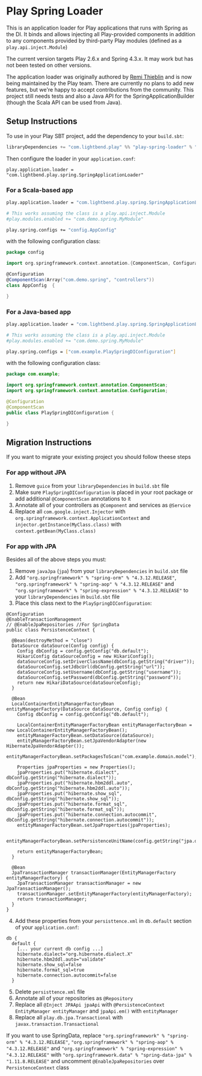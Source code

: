 # Play Spring Loader

This is an application loader for Play applications that runs with Spring as the DI. It binds and allows injecting all Play-provided components in addition to any components provided by third-party Play modules (defined as a `play.api.inject.Module`)

The current version targets Play 2.6.x and Spring 4.3.x. It may work but has not been tested on other versions.

The application loader was originally authored by [Remi Thieblin](https://github.com/remithieblin) and is now being maintained by the Play team. There are currently no plans to add new features, but we're happy to accept contributions from the community. This project still needs tests and also a Java API for the SpringApplicationBuilder (though the Scala API can be used from Java).

## Setup Instructions

To use in your Play SBT project, add the dependency to your `build.sbt`:

```scala
libraryDependencies += "com.lightbend.play" %% "play-spring-loader" % "0.0.1"
```

Then configure the loader in your `application.conf`:

```
play.application.loader = "com.lightbend.play.spring.SpringApplicationLoader"
````

### For a Scala-based app

```sh
play.application.loader = "com.lightbend.play.spring.SpringApplicationLoader"

# This works assuming the class is a play.api.inject.Module
#play.modules.enabled += "com.demo.spring.MyModule"

play.spring.configs += "config.AppConfig"
```

with the following configuration class:

```scala
package config

import org.springframework.context.annotation.{ComponentScan, Configuration}

@Configuration
@ComponentScan(Array("com.demo.spring", "controllers"))
class AppConfig  {

}
```

### For a Java-based app

```sh
play.application.loader = "com.lightbend.play.spring.SpringApplicationLoader"

# This works assuming the class is a play.api.inject.Module
#play.modules.enabled += "com.demo.spring.MyModule"

play.spring.configs = ["com.example.PlaySpringDIConfiguration"]
```

with the following configuration class:

```java
package com.example;

import org.springframework.context.annotation.ComponentScan;
import org.springframework.context.annotation.Configuration;

@Configuration
@ComponentScan
public class PlaySpringDIConfiguration {

}
```

## Migration Instructions

If you want to migrate your existing project you should follow theese steps

### For app without JPA

1. Remove ```guice``` from your ```libraryDependencies``` in ```build.sbt``` file
2. Make sure ```PlaySpringDIConfiguration``` is placed in your root package or add additional ```@ComponentScan``` annotations to it
3. Annotate all of your controllers as ```@Component``` and services as ```@Service```
4. Replace all ```com.google.inject.Injector``` with ```org.springframework.context.ApplicationContext``` and ```injector.getInstance(MyClass.class)``` with ```context.getBean(MyClass.class)```

### For app with JPA

Besides all of the above steps you must:

1. Remove ```javaJpa``` (```jpa```) from your ```libraryDependencies``` in ```build.sbt``` file
2. Add ```"org.springframework" % "spring-orm" % "4.3.12.RELEASE"```, ```"org.springframework" % "spring-aop" % "4.3.12.RELEASE"``` and
```"org.springframework" % "spring-expression" % "4.3.12.RELEASE"``` to your ```libraryDependencies``` in ```build.sbt``` file
3. Place this class next to the ```PlaySpringDIConfiguration```:
```
@Configuration
@EnableTransactionManagement
// @EnableJpaRepositories //For SpringData
public class PersistenceContext {

  @Bean(destroyMethod = "close")
  DataSource dataSource(Config config) {
    Config dbConfig = config.getConfig("db.default");
    HikariConfig dataSourceConfig = new HikariConfig();
    dataSourceConfig.setDriverClassName(dbConfig.getString("driver"));
    dataSourceConfig.setJdbcUrl(dbConfig.getString("url"));
    dataSourceConfig.setUsername(dbConfig.getString("username"));
    dataSourceConfig.setPassword(dbConfig.getString("password"));
    return new HikariDataSource(dataSourceConfig);
  }

  @Bean
  LocalContainerEntityManagerFactoryBean entityManagerFactory(DataSource dataSource, Config config) {
    Config dbConfig = config.getConfig("db.default");

    LocalContainerEntityManagerFactoryBean entityManagerFactoryBean = new LocalContainerEntityManagerFactoryBean();
    entityManagerFactoryBean.setDataSource(dataSource);
    entityManagerFactoryBean.setJpaVendorAdapter(new HibernateJpaVendorAdapter());
    entityManagerFactoryBean.setPackagesToScan("com.example.domain.model");

    Properties jpaProperties = new Properties();
    jpaProperties.put("hibernate.dialect", dbConfig.getString("hibernate.dialect"));
    jpaProperties.put("hibernate.hbm2ddl.auto", dbConfig.getString("hibernate.hbm2ddl.auto"));
    jpaProperties.put("hibernate.show_sql", dbConfig.getString("hibernate.show_sql"));
    jpaProperties.put("hibernate.format_sql", dbConfig.getString("hibernate.format_sql"));
    jpaProperties.put("hibernate.connection.autocommit", dbConfig.getString("hibernate.connection.autocommit"));
    entityManagerFactoryBean.setJpaProperties(jpaProperties);

    entityManagerFactoryBean.setPersistenceUnitName(config.getString("jpa.default"));

    return entityManagerFactoryBean;
  }

  @Bean
  JpaTransactionManager transactionManager(EntityManagerFactory entityManagerFactory) {
    JpaTransactionManager transactionManager = new JpaTransactionManager();
    transactionManager.setEntityManagerFactory(entityManagerFactory);
    return transactionManager;
  }
}
```
4. Add these properties from your ```persisttence.xml``` in ```db.default``` section of your ```application.conf```:
```
db {
  default {
    [... your current db config ...]
    hibernate.dialect="org.hibernate.dialect.X"
    hibernate.hbm2ddl.auto="validate"
    hibernate.show_sql=false
    hibernate.format_sql=true
    hibernate.connection.autocommit=false
  }
```
5. Delete ```persisttence.xml``` file
6. Annotate all of your repositories as ```@Repository```
7. Replace all ```@Inject JPAApi jpaApi``` with ```@PersistenceContext EntityManager entityManager``` and ```jpaApi.em()``` with ```entityManager```
8. Replace all ```play.db.jpa.Transactional``` with ```javax.transaction.Transactional```

If you want to use SpringData, replace ```"org.springframework" % "spring-orm" % "4.3.12.RELEASE"```, ```"org.springframework" % "spring-aop" % "4.3.12.RELEASE"``` and ```"org.springframework" % "spring-expression" % "4.3.12.RELEASE"``` with ```"org.springframework.data" % "spring-data-jpa" % "1.11.8.RELEASE"``` and uncomment ```@EnableJpaRepositories``` over ```PersistenceContext``` class
